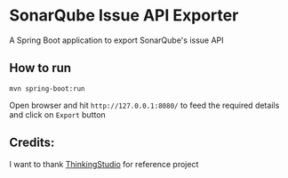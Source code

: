 # SonarQube Issue API Exporter  
A Spring Boot application to export SonarQube's issue API

## How to run

```
mvn spring-boot:run
```

Open browser and hit `http://127.0.0.1:8080/` to feed the required details and click on `Export` button

## Credits:

I want to thank [ThinkingStudio](https://github.com/ThinkingStudio) for reference project
